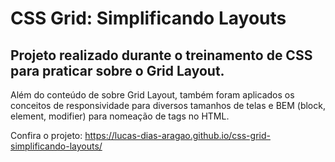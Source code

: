 # CSS Grid: Simplificando Layouts

<h2>Projeto realizado durante o treinamento de CSS para praticar sobre o Grid Layout.</h2>
<p>Além do conteúdo de sobre Grid Layout, também foram aplicados os conceitos de responsividade para diversos tamanhos de telas e BEM (block, element, modifier) para nomeação de tags no HTML.</p>

Confira o projeto: https://lucas-dias-aragao.github.io/css-grid-simplificando-layouts/
